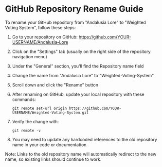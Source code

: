 # GitHub Repository Rename Guide

To rename your GitHub repository from "Andalusia Lore" to "Weighted Voting System", follow these steps:

1. Go to your repository on GitHub: https://github.com/YOUR-USERNAME/Andalusia-Lore

2. Click on the "Settings" tab (usually on the right side of the repository navigation menu)

3. Under the "General" section, you'll find the Repository name field

4. Change the name from "Andalusia Lore" to "Weighted-Voting-System"

5. Scroll down and click the "Rename" button

6. After renaming on GitHub, update your local repository with these commands:
   ```
   git remote set-url origin https://github.com/YOUR-USERNAME/Weighted-Voting-System.git
   ```

7. Verify the change with:
   ```
   git remote -v
   ```

8. You may need to update any hardcoded references to the old repository name in your code or documentation.

Note: Links to the old repository name will automatically redirect to the new name, so existing links should continue to work.
